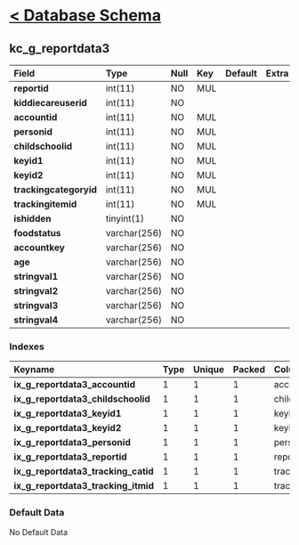 # [< Database Schema](DatabaseSchema.md) #

## kc\_g\_reportdata3 ##
| **Field** | Type | Null | Key | Default | Extra | Comment |
|:----------|:-----|:-----|:----|:--------|:------|:--------|
| **reportid** | int(11) | NO   | MUL |         |       |         |
| **kiddiecareuserid** | int(11) | NO   |     |         |       |         |
| **accountid** | int(11) | NO   | MUL |         |       |         |
| **personid** | int(11) | NO   | MUL |         |       |         |
| **childschoolid** | int(11) | NO   | MUL |         |       |         |
| **keyid1** | int(11) | NO   | MUL |         |       |         |
| **keyid2** | int(11) | NO   | MUL |         |       |         |
| **trackingcategoryid** | int(11) | NO   | MUL |         |       |         |
| **trackingitemid** | int(11) | NO   | MUL |         |       |         |
| **ishidden** | tinyint(1) | NO   |     |         |       |         |
| **foodstatus** | varchar(256) | NO   |     |         |       |         |
| **accountkey** | varchar(256) | NO   |     |         |       |         |
| **age**   | varchar(256) | NO   |     |         |       |         |
| **stringval1** | varchar(256) | NO   |     |         |       |         |
| **stringval2** | varchar(256) | NO   |     |         |       |         |
| **stringval3** | varchar(256) | NO   |     |         |       |         |
| **stringval4** | varchar(256) | NO   |     |         |       |         |


### Indexes ###
| **Keyname** | Type | Unique | Packed | Column | Seq | Cardinality | Collation | Null | Comment |
|:------------|:-----|:-------|:-------|:-------|:----|:------------|:----------|:-----|:--------|
| **ix\_g\_reportdata3\_accountid** | 1    | 1      | 1      | accountid | 1   |             | A         | 1    | 1       |
| **ix\_g\_reportdata3\_childschoolid** | 1    | 1      | 1      | childschoolid | 1   |             | A         | 1    | 1       |
| **ix\_g\_reportdata3\_keyid1** | 1    | 1      | 1      | keyid1 | 1   |             | A         | 1    | 1       |
| **ix\_g\_reportdata3\_keyid2** | 1    | 1      | 1      | keyid2 | 1   |             | A         | 1    | 1       |
| **ix\_g\_reportdata3\_personid** | 1    | 1      | 1      | personid | 1   |             | A         | 1    | 1       |
| **ix\_g\_reportdata3\_reportid** | 1    | 1      | 1      | reportid | 1   |             | A         | 1    | 1       |
| **ix\_g\_reportdata3\_tracking\_catid** | 1    | 1      | 1      | trackingcategoryid | 1   |             | A         | 1    | 1       |
| **ix\_g\_reportdata3\_tracking\_itmid** | 1    | 1      | 1      | trackingitemid | 1   |             | A         | 1    | 1       |


### Default Data ###
No Default Data